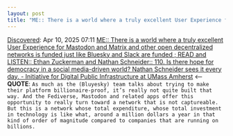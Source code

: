 ```yaml
---
layout: post
title: "ME:: There is a world where a truly excellent User Experience for Mastodon and Matrix and other open decentralized networks is funded just like Bluesky and Slack are funded ; READ and LISTEN:: Ethan Zuckerman and Nathan Schneider:: 110. Is there hope for democracy in a social media-driven world? Nathan Schneider sees it every day. - Initiative for Digital Public Infrastructure at UMass Amherst"
---
```

[Discovered](http://rolandtanglao.com/2020/07/29/p1-blogthis-checkvist-list-links-to-blog/): Apr 10, 2025 07:11 [ME:: There is a world where a truly excellent User Experience for Mastodon and Matrix and other open decentralized networks is funded just like Bluesky and Slack are funded ; READ and LISTEN:: Ethan Zuckerman and Nathan Schneider:: 110. Is there hope for democracy in a social media-driven world? Nathan Schneider sees it every day. - Initiative for Digital Public Infrastructure at UMass Amherst](https://publicinfrastructure.org/podcast/110-nathan-schneider-governable-spaces/) <-- **QUOTE**: `As much as the (Bluyesky) team talks about trying to make their platform billionaire-proof, it’s really not quite built that way. And the Fediverse, Mastodon and related apps offer this opportunity to really turn toward a network that is not captureable. But this is a network whose total expenditure, whose total investment in technology is like what, around a million dollars a year in that kind of order of magnitude compared to companies that are running on billions. `

